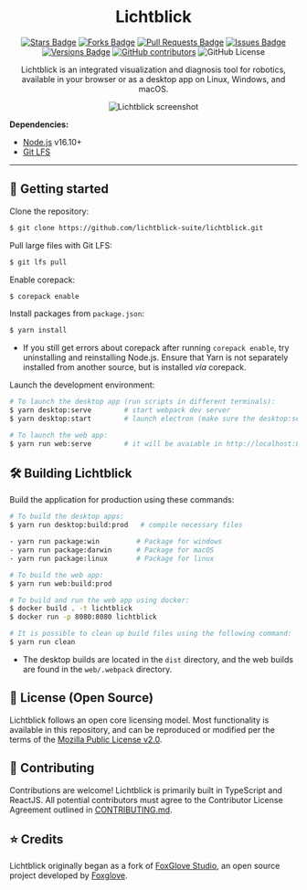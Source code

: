 <h1 align="center">Lichtblick</h1>

<div align="center">
  <a href="https://github.com/lichtblick-suite/lichtblick/stargazers"><img src="https://img.shields.io/github/stars/lichtblick-suite/lichtblick" alt="Stars Badge"/></a>
  <a href="https://github.com/lichtblick-suite/lichtblick/network/members"><img src="https://img.shields.io/github/forks/lichtblick-suite/lichtblick" alt="Forks Badge"/></a>
  <a href="https://github.com/lichtblick-suite/lichtblick/pulls"><img src="https://img.shields.io/github/issues-pr/lichtblick-suite/lichtblick" alt="Pull Requests Badge"/></a>
  <a href="https://github.com/lichtblick-suite/lichtblick/issues"><img src="https://img.shields.io/github/issues/lichtblick-suite/lichtblick" alt="Issues Badge"/></a>
  <a href="https://github.com/lichtblick-suite/lichtblick/issues"><img src="https://img.shields.io/github/package-json/v/lichtblick-suite/lichtblick" alt="Versions Badge"/></a>
  <a href="https://github.com/lichtblick-suite/lichtblick/graphs/contributors"><img alt="GitHub contributors" src="https://img.shields.io/github/contributors/lichtblick-suite/lichtblick?color=2b9348"></a>
 <img alt="GitHub License" src="https://img.shields.io/github/license/lichtblick-suite/lichtblick">

  <br />
<p  align="center">
Lichtblick is an integrated visualization and diagnosis tool for robotics, available in your browser or as a desktop app on Linux, Windows, and macOS.
</p>
  <p align="center">
    <img alt="Lichtblick screenshot" src="resources/screenshot.png">
  </p>
</div>

**Dependencies:**

- [Node.js](https://nodejs.org/en/) v16.10+
- [Git LFS](https://git-lfs.github.com/)

<hr/>

## :rocket: Getting started

Clone the repository:

```sh
$ git clone https://github.com/lichtblick-suite/lichtblick.git
```

Pull large files with Git LFS:

```sh
$ git lfs pull
```

Enable corepack:

```sh
$ corepack enable
```

Install packages from `package.json`:

```sh
$ yarn install
```

- If you still get errors about corepack after running `corepack enable`, try uninstalling and reinstalling Node.js. Ensure that Yarn is not separately installed from another source, but is installed _via_ corepack.

Launch the development environment:

```sh
# To launch the desktop app (run scripts in different terminals):
$ yarn desktop:serve        # start webpack dev server
$ yarn desktop:start        # launch electron (make sure the desktop:serve finished to build)

# To launch the web app:
$ yarn run web:serve        # it will be avaiable in http://localhost:8080
```

## :hammer_and_wrench: Building Lichtblick

Build the application for production using these commands:

```sh
# To build the desktop apps:
$ yarn run desktop:build:prod   # compile necessary files

- yarn run package:win         # Package for windows
- yarn run package:darwin      # Package for macOS
- yarn run package:linux       # Package for linux

# To build the web app:
$ yarn run web:build:prod

# To build and run the web app using docker:
$ docker build . -t lichtblick
$ docker run -p 8080:8080 lichtblick

# It is possible to clean up build files using the following command:
$ yarn run clean
```

- The desktop builds are located in the `dist` directory, and the web builds are found in the `web/.webpack` directory.

## :pencil: License (Open Source)

Lichtblick follows an open core licensing model. Most functionality is available in this repository, and can be reproduced or modified per the terms of the [Mozilla Public License v2.0](/LICENSE).

## :handshake: Contributing

Contributions are welcome! Lichtblick is primarily built in TypeScript and ReactJS. All potential contributors must agree to the Contributor License Agreement outlined in [CONTRIBUTING.md](CONTRIBUTING.md).

## :star: Credits

Lichtblick originally began as a fork of [FoxGlove Studio](https://github.com/foxglove/studio), an open source project developed by [Foxglove](https://app.foxglove.dev/).
